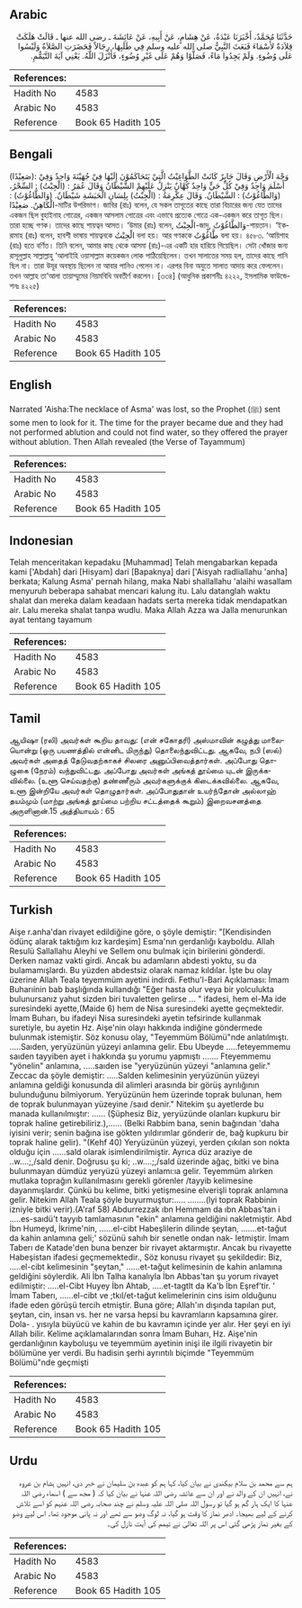 ## Arabic


<div dir="rtl" lang="ar" style={{fontSize:'larger',backgroundColor:'#f8f9fa',padding:20}}>
حَدَّثَنَا مُحَمَّدٌ، أَخْبَرَنَا عَبْدَةُ، عَنْ هِشَامٍ، عَنْ أَبِيهِ، عَنْ عَائِشَةَ ـ رضى الله عنها ـ قَالَتْ هَلَكَتْ قِلاَدَةٌ لأَسْمَاءَ فَبَعَثَ النَّبِيُّ صلى الله عليه وسلم فِي طَلَبِهَا، رِجَالاً فَحَضَرَتِ الصَّلاَةُ وَلَيْسُوا عَلَى وُضُوءٍ‏.‏ وَلَمْ يَجِدُوا مَاءً، فَصَلَّوْا وَهُمْ عَلَى غَيْرِ وُضُوءٍ، فَأَنْزَلَ اللَّهُ‏.‏ يَعْنِي آيَةَ التَّيَمُّمِ‏.‏
</div>
<div style={{backgroundColor:'#f8f9fa',padding:20, marginBottom: 10}}><table> <thead> <tr> <th>References:</th> <th></th> </tr> </thead> <tbody><tr><td>Hadith No</td><td>4583</td></tr><tr><td>Arabic No</td><td>4583</td></tr><tr><td>Reference</td><td>Book 65 Hadith 105</td></tr></tbody></table></div>

## Bengali


<div dir="ltr" lang="bn" style={{fontSize:'larger',backgroundColor:'#f8f9fa',padding:20}}>
(صَعِيْدًا): وَجْهَ الْأَرْضِ وَقَالَ جَابِرٌ كَانَتْ الطَّوَاغِيْتُ الَّتِيْ يَتَحَاكَمُوْنَ إِلَيْهَا فِيْ جُهَيْنَةَ وَاحِدٌ وَفِيْ أَسْلَمَ وَاحِدٌ وَفِيْ كُلِّ حَيٍّ وَاحِدٌ كُهَّانٌ يَنْزِلُ عَلَيْهِمْ الشَّيْطَانُ وَقَالَ عُمَرُ : (الْجِبْتُ) : السِّحْرُ، (وَالطَّاغُوْتُ) : الشَّيْطَانُ. وَقَالَ عِكْرِمَةُ : (الْجِبْتُ) بِلِسَانِ الْحَبَشَةِ شَيْطَانٌ. (وَالطَّاغُوْتُ) : الْكَاهِنُ. صَعِيْدًا-মাটির উপরিভাগ। জাবির (রাঃ) বলেন, যে সকল তাগূতের কাছে তারা বিচারের জন্য যেত তাদের একজন ছিল বুহাইনাহ গোত্রের, একজন আসলাম গোত্রের এবং এভাবে প্রত্যেক গোত্রে এক-একজন করে তাগূত ছিল। তারা হচ্ছে গণক। তাদের কাছে শায়ত্বন আসত। ‘উমার (রাঃ) বলেন, الْجِبْتُ-জাদু, وَالطَّاغُوْتُ-শায়তান। ‘ইকরামাহ (রাঃ) বলেন, হাবশী ভাষায় শায়ত্বনকে الْجِبْتُ বলা হয়। আর গণককে طَّاغُوْتُ বলা হয়। ৪৫৮৩. ‘আয়িশাহ (রাঃ) হতে বর্ণিত। তিনি বলেন, আমার কাছ থেকে আসমা (রাঃ)-এর একটি হার হারিয়ে গিয়েছিল। সেটা খোঁজার জন্য রাসূলুল্লাহ সাল্লাল্লাহু ‘আলাইহি ওয়াসাল্লাম কয়েকজন লোক পাঠিয়েছিলেন। তখন সালাতের সময় হল, তাদের কাছে পানি ছিল না। তারা উযূর অবস্থায় ছিলেন না আবার পানিও পেলেন না। এরপর বিনা অযুতে সালাত আদায় করে ফেললেন। তখন আল্লাহ তা‘আলা তায়াম্মুমের নিয়মবিধি অবতীর্ণ করলেন। [৩৩৪] (আধুনিক প্রকাশনীঃ ৪২২২, ইসলামিক ফাউন্ডেশনঃ ৪২২৫)
</div>
<div style={{backgroundColor:'#f8f9fa',padding:20, marginBottom: 10}}><table> <thead> <tr> <th>References:</th> <th></th> </tr> </thead> <tbody><tr><td>Hadith No</td><td>4583</td></tr><tr><td>Arabic No</td><td>4583</td></tr><tr><td>Reference</td><td>Book 65 Hadith 105</td></tr></tbody></table></div>

## English


<div dir="ltr" lang="en" style={{fontSize:'larger',backgroundColor:'#f8f9fa',padding:20}}>
Narrated 'Aisha:The necklace of Asma' was lost, so the Prophet (ﷺ) sent some men to look for it. The time for the prayer became due and they had not performed ablution and could not find water, so they offered the prayer without ablution. Then Allah revealed (the Verse of Tayammum)
</div>
<div style={{backgroundColor:'#f8f9fa',padding:20, marginBottom: 10}}><table> <thead> <tr> <th>References:</th> <th></th> </tr> </thead> <tbody><tr><td>Hadith No</td><td>4583</td></tr><tr><td>Arabic No</td><td>4583</td></tr><tr><td>Reference</td><td>Book 65 Hadith 105</td></tr></tbody></table></div>

## Indonesian


<div dir="ltr" lang="id" style={{fontSize:'larger',backgroundColor:'#f8f9fa',padding:20}}>
Telah menceritakan kepadaku [Muhammad] Telah mengabarkan kepada kami ['Abdah] dari [Hisyam] dari [Bapaknya] dari ['Aisyah radliallahu 'anha] berkata; Kalung Asma' pernah hilang, maka Nabi shallallahu 'alaihi wasallam menyuruh beberapa sahabat mencari kalung itu. Lalu datanglah waktu shalat dan mereka dalam keadaan hadats serta mereka tidak mendapatkan air. Lalu mereka shalat tanpa wudlu. Maka Allah Azza wa Jalla menurunkan ayat tentang tayamum
</div>
<div style={{backgroundColor:'#f8f9fa',padding:20, marginBottom: 10}}><table> <thead> <tr> <th>References:</th> <th></th> </tr> </thead> <tbody><tr><td>Hadith No</td><td>4583</td></tr><tr><td>Arabic No</td><td>4583</td></tr><tr><td>Reference</td><td>Book 65 Hadith 105</td></tr></tbody></table></div>

## Tamil


<div dir="ltr" lang="ta" style={{fontSize:'larger',backgroundColor:'#f8f9fa',padding:20}}>
ஆயிஷா (ரலி) அவர்கள் கூறிய தாவது: (என் சகோதரி) அஸ்மாவின் கழுத்து மாலையொன்று (ஒரு பயணத்தில் என்னிட மிருந்து) தொலைந்துவிட்டது. ஆகவே, நபி (ஸல்) அவர்கள் அதைத் தேடுவதற்காகச் சிலரை அனுப்பிவைத்தார்கள். அப்போது தொழுகை (நேரம்) வந்துவிட்டது. அப்போது அவர்கள் அங்கத் தூய்மை யுடன் இருக்கவில்லை. (உளூ செய்வதற்கு) தண்ணீரும் அவர்களுக்குக் கிடைக்கவில்லை. ஆகவே, உளூ இன்றியே அவர்கள் தொழுதார்கள். அப்போதுதான் உயர்ந்தோன் அல்லாஹ் தயம்மும் (மாற்று அங்கத் தூய்மை பற்றிய சட்டத்தைக் கூறும்) இறைவசனத்தை அருளினான்.15 அத்தியாயம் : 65
</div>
<div style={{backgroundColor:'#f8f9fa',padding:20, marginBottom: 10}}><table> <thead> <tr> <th>References:</th> <th></th> </tr> </thead> <tbody><tr><td>Hadith No</td><td>4583</td></tr><tr><td>Arabic No</td><td>4583</td></tr><tr><td>Reference</td><td>Book 65 Hadith 105</td></tr></tbody></table></div>

## Turkish


<div dir="ltr" lang="tr" style={{fontSize:'larger',backgroundColor:'#f8f9fa',padding:20}}>
Aişe r.anha'dan rivayet edildiğine göre, o şöyle demiştir: "[Kendisinden ödünç alarak taktığım kız kardeşim] Esma'nın gerdanlığı kayboldu. Allah Resulü Sallallahu Aleyhi ve Sellem onu bulmak için birilerini gönderdi. Derken namaz vakti girdi. Ancak bu adamların abdesti yoktu, su da bulamamışlardı. Bu yüzden abdestsiz olarak namaz kıldılar. İşte bu olay üzerine Allah Teala teyemmüm ayetini indirdi. Fethu'l-Bari Açıklaması: İmam Buharıinin bab başlığında kullandığı "Eğer hasta olur veya bir yolculukta bulunursanız yahut sizden biri tuvaletten gelirse ... " ifadesi, hem el-Ma ide suresindeki ayette,(Maide 6) hem de Nisa suresindeki ayette geçmektedir. İmam Buharı, bu ifadeyi Nisa suresindeki ayetin tefsirinde kullanmak suretiyle, bu ayetin Hz. Aişe'nin olayı hakkında indiğine göndermede bulunmak istemiştir. Söz konusu olay, "Teyemmüm Bölümü"nde anlatılmıştı. .....Saıden, yeryüzünün yüzeyi anlamına gelir. Ebu Ubeyde .....feteyemmemu saıden tayyiben ayet i hakkında şu yorumu yapmıştı ....... Fteyemmemu "yönelin" anlamına, .....saıden ise "yeryüzünün yüzeyi "anlamına gelir." Zeccac da şöyle demiştir: .....Salden kelimesinin yeryüzünün yüzeyi anlamına geldiği konusunda dil alimleri arasında bir görüş ayrılığının bulunduğunu bilmiyorum. Yeryüzünün hem üzerinde toprak bulunan, hem de toprak bulunmayan yüzeyine /saıd denir." Nitekim şu ayetlerde bu manada kullanılmıştır: ...... (Şüphesiz Biz, yeryüzünde olanları kupkuru bir toprak haline getirebiliriz.),...... (Belki Rabbim bana, senin bağından 'daha iyisini verir; senin bağına ise gökten yıldırımlar gönderir de, bağ kupkuru bir toprak haline gelir). "(Kehf 40) Yeryüzünün yüzeyi, yerden çıkılan son nokta olduğu için ......sald olarak isimlendirilmiştir. Ayrıca düz araziye de ..w....;,/sald denir. Doğrusu şu ki; ..w....;,/sald üzerinde ağaç, bitki ve bina bulunmayan dümdüz yeryüzü yüzeyi anlamı:ıa gelir. Teyemmüm alırken mutlaka toprağın kullanılmasını gerekli görenler /tayyib kelimesine dayanmışlardır. Çünkü bu kelime, bitki yetişmesine elverişli toprak anlamına gelir. Nitekim Allah Teala şöyle buyurmuştur:..... ........(lyi toprak Rabbinin izniyle bitki verir).(A'raf 58) Abdurrezzak ıbn Hemmam da ıbn Abbas'tan i .....es-saıdü't tayyıb tamlamasının "ekin" anlamına geldiğini nakletmiştir. Abd İbn Humeyd, İkrime'nin, ......el-cibt Habeşlilerin dilinde şeytan, .......et-tağut da kahin anlamına geli;' sözünü sahıh bir senetle ondan nak- letmiştir. İmam Taberı de Katade'den buna benzer bir rivayet aktarmıştır. Ancak bu rivayette Habeşistan ifadesi geçmemektedir., Söz konusu rivayet şu şekildedir: Biz, .....el-cibt kelimesinin "şeytan," ......et-tağut kelimesinin de kahin anlamına geldiğini söylerdik. Ali İbn Talha kanalıyla İbn Abbas'tan şu yorum rivayet edilmiştir: .....el-Cibt Huyey İbn Ahtab, .....et-tagtlt da Ka'b İbn Eşref'tir. ' İmam Taberı, ......el-cibt ve ;tkıl/et-tağut kelimelerinin cins isim olduğunu ifade eden görüşü tercih etmiştir. Buna göre; Allah'ın dışında tapılan put, şeytan, cin, insan vs. her ne varsa hepsi bu kavramların kapsamına girer. Dola- . yısıyla büyücü ve kahin de bu kavramın içinde yer alır. Her şeyi en iyi Allah bilir. Kelime açıklamalarından sonra İmam Buharı, Hz. Aişe'nin gerdanlığının kayboluşu ve teyemmüm ayetinin inişi ile ilgili rivayetin bir bölümüne yer verdi. Bu hadisin şerhi ayrıntılı biçimde "Teyemmüm Bölümü"nde geçmişti
</div>
<div style={{backgroundColor:'#f8f9fa',padding:20, marginBottom: 10}}><table> <thead> <tr> <th>References:</th> <th></th> </tr> </thead> <tbody><tr><td>Hadith No</td><td>4583</td></tr><tr><td>Arabic No</td><td>4583</td></tr><tr><td>Reference</td><td>Book 65 Hadith 105</td></tr></tbody></table></div>

## Urdu


<div dir="rtl" lang="ur" style={{fontSize:'larger',backgroundColor:'#f8f9fa',padding:20}}>
ہم سے محمد بن سلام بیکندی نے بیان کیا، کہا ہم کو عبدہ بن سلیمان نے خبر دی، انہیں ہشام بن عروہ نے، انہیں ان کے والد نے اور ان سے عائشہ رضی اللہ عنہا نے بیان کیا کہ ( مجھ سے ) اسماء رضی اللہ عنہا کا ایک ہار گم ہو گیا تو رسول اللہ صلی اللہ علیہ وسلم نے چند صحابہ رضی اللہ عنہم کو اسے تلاش کرنے کے لیے بھیجا۔ ادھر نماز کا وقت ہو گیا، نہ لوگ وضو سے تھے اور نہ پانی موجود تھا۔ اس لیے وضو کے بغیر نماز پڑھی گئی اس پر اللہ تعالیٰ نے تیمم کی آیت نازل کی۔
</div>
<div style={{backgroundColor:'#f8f9fa',padding:20, marginBottom: 10}}><table> <thead> <tr> <th>References:</th> <th></th> </tr> </thead> <tbody><tr><td>Hadith No</td><td>4583</td></tr><tr><td>Arabic No</td><td>4583</td></tr><tr><td>Reference</td><td>Book 65 Hadith 105</td></tr></tbody></table></div>